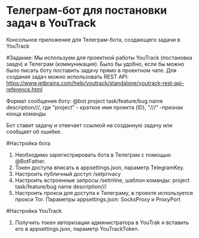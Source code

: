 # Телеграм-бот для постановки задач в YouTrack
Консольное приложение для Телеграм-бота, создающего задачи в YouTrack

#Задание: 
Мы используем для проектной работы YouTrack (постановка заадч) и Телеграм (коммуникация). Было бы удобно, если бы можно было писать боту поставить задачу прямо в проектном чате. Для создания задач можно использовать REST API: https://www.jetbrains.com/help/youtrack/standalone/youtrack-rest-api-reference.html

Формат сообщения боту: 
@bot project task/feature/bug name description///, где "project" - краткое имя проекта (ID), "///" -признак конца команды

Бот ставит задачу и отвечает ссылкой на созданную задачу или сообщает об ошибке.

#Настройка бота
1. Необходимо зарегистрировать бота в Телеграм с помощью @BotFather.
2. Токен доступа вписать в appsettings.json, параметр TelegramKey.
3. Настроить публичный доступ /setprivacy
4. Настроить встроенные запросы /setinline, шаблон команды: project task/feature/bug name description///
5. Настроить прокси для доступа к Телеграму, в проекте используется прокси Tor. Параметры appsettings.json: SocksProxy и ProxyPort

#Настройка YouTrack
1. Получить токен авторизации администратора в YouTrak и вставить его в appsettings.json, параметр YouTrackToken.

